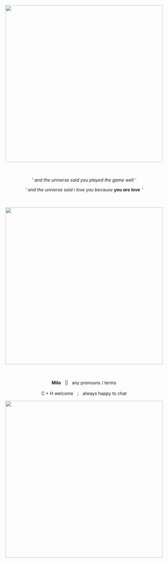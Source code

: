 

&nbsp; 


<p align="center">
<img src="https://64.media.tumblr.com/5d512005d414f718a6d3690150f9be0e/4e325ded17b381af-a2/s2048x3072/da1e84e26c1423aeb23cb26cfa7312f21523e5cd.pnj" width="500">
</p>ㅤㅤㅤㅤㅤㅤ ㅤ
<p align="center"><i>' and the universe said you played the game well '</i></p>
<p align="center"><i>' and the universe said i love you because <b>you are love</b> '</i></p>

ㅤㅤ
<p align="center">
<img src="https://64.media.tumblr.com/49be84abe827499b4ab60765b6d3293c/tumblr_inline_n3jrmga1UP1rx7gub.jpg" width="500">
</p>  
ㅤㅤ
<p align="center"><b>Milo</b>ㅤ||ㅤany pronouns / terms</p>
<p align="center">C + H welcomeㅤ;ㅤalways happy to chat</p>
<p align="center">
<img src="https://64.media.tumblr.com/5381946ed1fe5b94297b75e0effb59d7/4e325ded17b381af-31/s2048x3072/c9412988206cd365d955993929a4267ee9151e7a.pnj" width="500">
</p>
